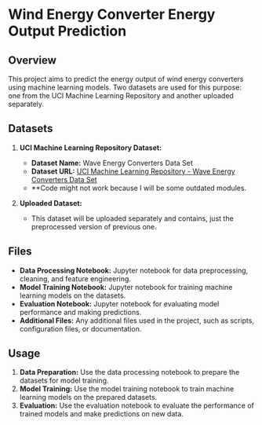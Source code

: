 # Wind Energy Converter Energy Output Prediction

## Overview
This project aims to predict the energy output of wind energy converters using machine learning models. Two datasets are used for this purpose: one from the UCI Machine Learning Repository and another uploaded separately.

## Datasets
1. **UCI Machine Learning Repository Dataset:**  
   - **Dataset Name:** Wave Energy Converters Data Set  
   - **Dataset URL:** [UCI Machine Learning Repository - Wave Energy Converters Data Set](https://archive.ics.uci.edu/dataset/494/wave+energy+converters)
   - **Code might not work because I will be some outdated modules.

2. **Uploaded Dataset:**  
   - This dataset will be uploaded separately and contains, just the preprocessed version of previous one.

## Files
- **Data Processing Notebook:** Jupyter notebook for data preprocessing, cleaning, and feature engineering.
- **Model Training Notebook:** Jupyter notebook for training machine learning models on the datasets.
- **Evaluation Notebook:** Jupyter notebook for evaluating model performance and making predictions.
- **Additional Files:** Any additional files used in the project, such as scripts, configuration files, or documentation.

## Usage
1. **Data Preparation:** Use the data processing notebook to prepare the datasets for model training.
2. **Model Training:** Use the model training notebook to train machine learning models on the prepared datasets.
3. **Evaluation:** Use the evaluation notebook to evaluate the performance of trained models and make predictions on new data.


